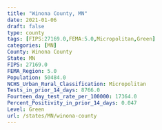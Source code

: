 ```yaml
---
title: "Winona County, MN"
date: 2021-01-06
draft: false
type: county
tags: [FIPS:27169.0,FEMA:5.0,Micropolitan,Green]
categories: [MN]
County: Winona County
State: MN
FIPS: 27169.0
FEMA_Region: 5.0
Population: 50484.0
NCHS_Urban_Rural_Classification: Micropolitan
Tests_in_prior_14_days: 8766.0
Fourteen_day_test_rate_per_100000: 17364.0
Percent_Positivity_in_prior_14_days: 0.047
Level: Green
url: /states/MN/winona-county
---
```



